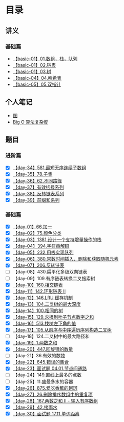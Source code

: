 # 目录

## 讲义

### 基础篇

- [【basic-01】01.数组，栈，队列](https://github.com/leetcode-pp/91alg-1/blob/master/basic-01.md)
- [【basic-01】02.链表](https://github.com/leetcode-pp/91alg-1/blob/master/basic-02.md)
- [【basic-01】03.树](https://github.com/leetcode-pp/91alg-1/blob/master/basic-03.md)
- [【basic-04】04.哈希表](https://github.com/leetcode-pp/91alg-1/blob/master/basic-04.md)
- [【basic-05】05.双指针](https://lucifer.ren/blog/2020/05/26/91algo-basic-05.two-pointer/)

## 个人笔记

- [图](https://github.com/suukii/Articles/blob/master/articles/graph_data_structure.md)
- [Big O 算法复杂度](https://github.com/suukii/Articles/blob/master/articles/big_O_complexity.md)

## 题目

### 进阶篇

- [x] [【day-34】581.最短无序连续子数组](./medium/day-34.md)
- [x] [【day-35】78.子集](./medium/day-35.md)
- [x] [【day-36】62.不同路径](./medium/day-36.md)
- [x] [【day-37】有效括号系列](./medium/day-37.md)
- [x] [【day-38】反转链表系列](./medium/day-38.md)
- [x] [【day-39】前缀和系列](./medium/day-39.md)

### 基础篇

- [x] [【day-01】66.加一](./basic/day-01.md)
- [x] [【day-02】75.颜色分类](./basic/day-02.md)
- [x] [【day-03】1381.设计一个支持增量操作的栈](./basic/day-03.md)
- [x] [【day-04】394.字符串解码](./basic/day-04.md)
- [x] [【day-05】232.用栈实现队列](./basic/day-05.md)
- [x] [【day-06】380.常数时间插入、删除和获取随机元素](./basic/day-06.md)
- [x] [【day-07】206.反转链表](./basic/day-07.md)
- [ ] 【day-08】430.扁平化多级双向链表
- [ ] 【day-09】109.有序链表转换二叉搜索树
- [x] [【day-10】160.相交链表](./basic/day-10.md)
- [x] [【day-11】142.环形链表 II](./basic/day-11.md)
- [x] [【day-12】146.LRU 缓存机制](./basic/day-12.md)
- [x] [【day-13】104.二叉树的最大深度](./basic/day-13.md)
- [x] [【day-14】100.相同的树](./basic/day-14.md)
- [x] [【day-15】129.求根到叶子节点数字之和](./basic/day-15.md)
- [x] [【day-16】513.找树左下角的值](./basic/day-16.md)
- [x] [【day-17】105.从前序与中序遍历序列构造二叉树](./basic/day-17.md)
- [ ] 【day-18】124.二叉树中的最大路径和
- [x] [【day-19】1.两数之和](./basic/day-19.md)
- [x] [【day-20】447.回旋镖的数量](./basic/day-20.md)
- [ ] 【day-21】36.有效的数独
- [x] [【day-22】645.错误的集合](./basic/day-22.md)
- [x] [【day-23】面试题 04.01.节点间通路](./basic/day-23.md)
- [ ] 【day-24】149.直线上最多的点数
- [ ] 【day-25】11.盛最多水的容器
- [x] [【day-26】875.爱吃香蕉的珂珂](./basic/day-26.md)
- [x] [【day-27】26.删除排序数组中的重复项](./basic/day-27.md)
- [x] [【day-28】167.两数之和 II - 输入有序数组](./basic/day-28.md)
- [x] [【day-29】42.接雨水](./basic/day-29.md)
- [x] [【day-30】面试题 17.11.单词距离](./basic/day-30.md)
